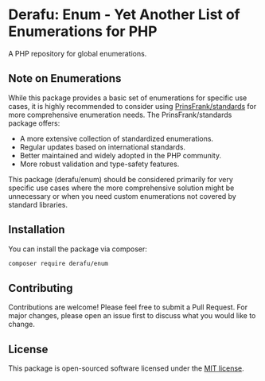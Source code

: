 # Derafu: Enum - Yet Another List of Enumerations for PHP

A PHP repository for global enumerations.

## Note on Enumerations

While this package provides a basic set of enumerations for specific use cases, it is highly recommended to consider using [PrinsFrank/standards](https://github.com/PrinsFrank/standards) for more comprehensive enumeration needs. The PrinsFrank/standards package offers:

- A more extensive collection of standardized enumerations.
- Regular updates based on international standards.
- Better maintained and widely adopted in the PHP community.
- More robust validation and type-safety features.

This package (derafu/enum) should be considered primarily for very specific use cases where the more comprehensive solution might be unnecessary or when you need custom enumerations not covered by standard libraries.

## Installation

You can install the package via composer:

```bash
composer require derafu/enum
```

## Contributing

Contributions are welcome! Please feel free to submit a Pull Request. For major changes, please open an issue first to discuss what you would like to change.

## License

This package is open-sourced software licensed under the [MIT license](https://opensource.org/licenses/MIT).

